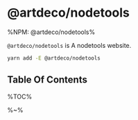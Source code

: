 # @artdeco/nodetools

%NPM: @artdeco/nodetools%

`@artdeco/nodetools` is A nodetools website.

```sh
yarn add -E @artdeco/nodetools
```

## Table Of Contents

%TOC%

%~%